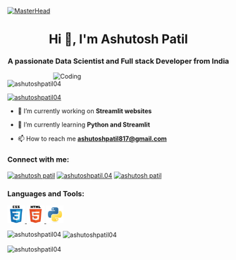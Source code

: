 [![MasterHead](https://t4.ftcdn.net/jpg/02/78/37/47/360_F_278374738_ypRn0utOVnebuhmpSrDiwkzFsdqEm0aa.jpg)](https://Ashutoshpatil04.io)

<h1 align="center">Hi 👋, I'm Ashutosh Patil</h1>
<h3 align="center">A passionate Data Scientist and Full stack Developer from India</h3>
<img align="right" alt="Coding" width="400" src="https://i.makeagif.com/media/4-05-2022/FvBVst.gif">

<p align="left"> <img src="https://komarev.com/ghpvc/?username=ashutoshpatil04&label=Profile%20views&color=0e75b6&style=flat" alt="ashutoshpatil04" /> </p>

<p align="left"> <a href="https://github.com/ryo-ma/github-profile-trophy"><img src="https://github-profile-trophy.vercel.app/?username=ashutoshpatil04" alt="ashutoshpatil04" /></a> </p>

- 🔭 I’m currently working on **Streamlit websites**

- 🌱 I’m currently learning **Python and Streamlit**

- 📫 How to reach me **ashutoshpatil817@gmail.com**

<h3 align="left">Connect with me:</h3>
<p align="left">
<a href="https://linkedin.com/in/ashutosh patil" target="blank"><img align="center" src="https://raw.githubusercontent.com/rahuldkjain/github-profile-readme-generator/master/src/images/icons/Social/linked-in-alt.svg" alt="ashutosh patil" height="30" width="40" /></a>
<a href="https://instagram.com/ashutoshpatil.04" target="blank"><img align="center" src="https://raw.githubusercontent.com/rahuldkjain/github-profile-readme-generator/master/src/images/icons/Social/instagram.svg" alt="ashutoshpatil.04" height="30" width="40" /></a>
<a href="https://www.hackerrank.com/ashutosh patil" target="blank"><img align="center" src="https://raw.githubusercontent.com/rahuldkjain/github-profile-readme-generator/master/src/images/icons/Social/hackerrank.svg" alt="ashutosh patil" height="30" width="40" /></a>
</p>

<h3 align="left">Languages and Tools:</h3>
<p align="left"> <a href="https://www.w3schools.com/css/" target="_blank" rel="noreferrer"> <img src="https://raw.githubusercontent.com/devicons/devicon/master/icons/css3/css3-original-wordmark.svg" alt="css3" width="40" height="40"/> </a> <a href="https://www.w3.org/html/" target="_blank" rel="noreferrer"> <img src="https://raw.githubusercontent.com/devicons/devicon/master/icons/html5/html5-original-wordmark.svg" alt="html5" width="40" height="40"/> </a> <a href="https://www.python.org" target="_blank" rel="noreferrer"> <img src="https://raw.githubusercontent.com/devicons/devicon/master/icons/python/python-original.svg" alt="python" width="40" height="40"/> </a> </p>

<p><img align="left" src="https://github-readme-stats.vercel.app/api/top-langs?username=ashutoshpatil04&show_icons=true&locale=en&layout=compact" alt="ashutoshpatil04" /></p>

<p>&nbsp;<img align="center" src="https://github-readme-stats.vercel.app/api?username=ashutoshpatil04&show_icons=true&locale=en" alt="ashutoshpatil04" /></p>

<p><img align="center" src="https://github-readme-streak-stats.herokuapp.com/?user=ashutoshpatil04&" alt="ashutoshpatil04" /></p>



